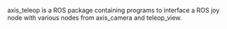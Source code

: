 axis_teleop is a ROS package containing programs to interface a ROS joy node
with various nodes from axis_camera and teleop_view.
